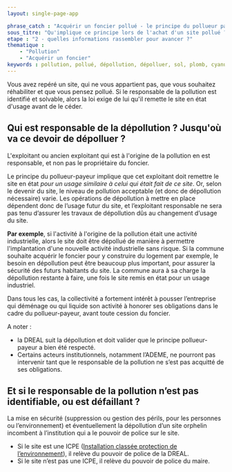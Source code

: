 ```yaml
---
layout: single-page-app

phrase_catch : "Acquérir un foncier pollué - le principe du pollueur payeur"
sous_titre: "Qu'implique ce principe lors de l'achat d'un site pollué ?"
etape : "2 - quelles informations rassembler pour avancer ?"
thematique : 
    - "Pollution"
    - "Acquérir un foncier"
keywords : pollution, pollué, dépollution, dépolluer, sol, plomb, cyanure, essence, solvant, ICPE, industrie, industriel, industrielle, polluant
---
```


Vous avez repéré un site, qui ne vous appartient pas, que vous souhaitez réhabiliter et que vous pensez pollué. Si le responsable de la pollution est identifié et solvable, alors la loi exige de lui qu'il remette le site en état d'usage avant de le céder.

## Qui est responsable de la dépollution ? Jusqu'où va ce devoir de dépolluer ?

L'exploitant ou ancien exploitant qui est à l'origine de la pollution en est responsable, et non pas le propriétaire du foncier.


Le principe du pollueur-payeur implique que cet exploitant doit remettre le site en état *pour un usage similaire à celui qui était fait de ce site*. Or, selon le devenir du site, le niveau de pollution acceptable (et donc de dépollution nécessaire) varie. Les opérations de dépollution à mettre en place dépendent donc de l’usage futur du site, et l’exploitant responsable ne sera pas tenu d’assurer les travaux de dépollution dûs au changement d’usage du site.


**Par exemple**, si l'activité à l'origine de la pollution était une activité industrielle, alors le site doit être dépollué de manière à permettre l'implantation d'une nouvelle activité industrielle sans risque. Si la commune souhaite acquérir le foncier pour y construire du logement par exemple, le besoin en dépollution peut être beaucoup plus important, pour assurer la sécurité des futurs habitants du site. La commune aura à sa charge la dépollution restante à faire, une fois le site remis en état pour un usage industriel.


Dans tous les cas, la collectivité a fortement intérêt à pousser l’entreprise qui déménage ou qui liquide son activité à honorer ses obligations dans le cadre du pollueur-payeur, avant toute cession du foncier.


A noter : 
- la DREAL suit la dépollution et doit valider que le principe pollueur-payeur a bien été respecté.
- Certains acteurs institutionnels, notamment l’ADEME, ne pourront pas intervenir tant que le responsable de la pollution ne s’est pas acquitté de ses obligations.


## Et si le responsable de la pollution n’est pas identifiable, ou est défaillant ?

La mise en sécurité (suppression ou gestion des périls, pour les personnes ou l’environnement) et éventuellement la dépollution d’un site orphelin incombent à l’institution qui a le pouvoir de police sur le site.

- Si le site est une ICPE ([Installation classée protection de l’environnement](https://www.service-public.fr/professionnels-entreprises/vosdroits/F33414)), il relève du pouvoir de police de la DREAL.
- Si le site n’est pas une ICPE, il relève du pouvoir de police du maire.

